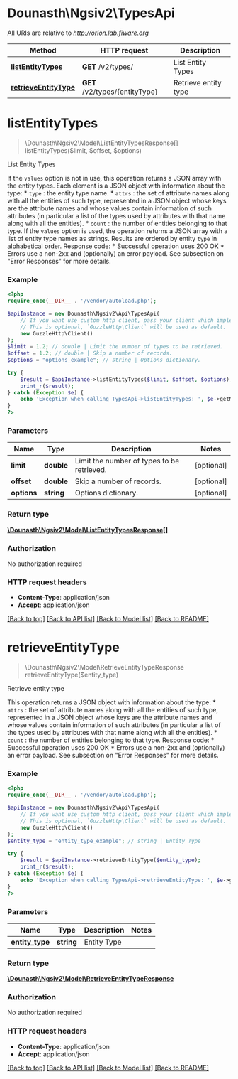 # Dounasth\Ngsiv2\TypesApi

All URIs are relative to *http://orion.lab.fiware.org*

Method | HTTP request | Description
------------- | ------------- | -------------
[**listEntityTypes**](TypesApi.md#listEntityTypes) | **GET** /v2/types/ | List Entity Types
[**retrieveEntityType**](TypesApi.md#retrieveEntityType) | **GET** /v2/types/{entityType} | Retrieve entity type


# **listEntityTypes**
> \Dounasth\Ngsiv2\Model\ListEntityTypesResponse[] listEntityTypes($limit, $offset, $options)

List Entity Types

If the `values` option is not in use, this operation returns a JSON array with the entity types. Each element is a JSON object with information about the type: * `type` : the entity type name. * `attrs` : the set of attribute names along with all the entities of such type, represented in   a JSON object whose keys are the attribute names and whose values contain information of such   attributes (in particular a list of the types used by attributes with that name along with all the   entities). * `count` : the number of entities belonging to that type. If the `values` option is used, the operation returns a JSON array with a list of entity type names as strings. Results are ordered by entity `type` in alphabetical order. Response code: * Successful operation uses 200 OK * Errors use a non-2xx and (optionally) an error payload. See subsection on \"Error Responses\" for   more details.

### Example
```php
<?php
require_once(__DIR__ . '/vendor/autoload.php');

$apiInstance = new Dounasth\Ngsiv2\Api\TypesApi(
    // If you want use custom http client, pass your client which implements `GuzzleHttp\ClientInterface`.
    // This is optional, `GuzzleHttp\Client` will be used as default.
    new GuzzleHttp\Client()
);
$limit = 1.2; // double | Limit the number of types to be retrieved.
$offset = 1.2; // double | Skip a number of records.
$options = "options_example"; // string | Options dictionary.

try {
    $result = $apiInstance->listEntityTypes($limit, $offset, $options);
    print_r($result);
} catch (Exception $e) {
    echo 'Exception when calling TypesApi->listEntityTypes: ', $e->getMessage(), PHP_EOL;
}
?>
```

### Parameters

Name | Type | Description  | Notes
------------- | ------------- | ------------- | -------------
 **limit** | **double**| Limit the number of types to be retrieved. | [optional]
 **offset** | **double**| Skip a number of records. | [optional]
 **options** | **string**| Options dictionary. | [optional]

### Return type

[**\Dounasth\Ngsiv2\Model\ListEntityTypesResponse[]**](../Model/ListEntityTypesResponse.md)

### Authorization

No authorization required

### HTTP request headers

 - **Content-Type**: application/json
 - **Accept**: application/json

[[Back to top]](#) [[Back to API list]](../../README.md#documentation-for-api-endpoints) [[Back to Model list]](../../README.md#documentation-for-models) [[Back to README]](../../README.md)

# **retrieveEntityType**
> \Dounasth\Ngsiv2\Model\RetrieveEntityTypeResponse retrieveEntityType($entity_type)

Retrieve entity type

This operation returns a JSON object with information about the type: * `attrs` : the set of attribute names along with all the entities of such type, represented in   a JSON object whose keys are the attribute names and whose values contain information of such   attributes (in particular a list of the types used by attributes with that name along with all the   entities). * `count` : the number of entities belonging to that type. Response code: * Successful operation uses 200 OK * Errors use a non-2xx and (optionally) an error payload. See subsection on \"Error Responses\" for   more details.

### Example
```php
<?php
require_once(__DIR__ . '/vendor/autoload.php');

$apiInstance = new Dounasth\Ngsiv2\Api\TypesApi(
    // If you want use custom http client, pass your client which implements `GuzzleHttp\ClientInterface`.
    // This is optional, `GuzzleHttp\Client` will be used as default.
    new GuzzleHttp\Client()
);
$entity_type = "entity_type_example"; // string | Entity Type

try {
    $result = $apiInstance->retrieveEntityType($entity_type);
    print_r($result);
} catch (Exception $e) {
    echo 'Exception when calling TypesApi->retrieveEntityType: ', $e->getMessage(), PHP_EOL;
}
?>
```

### Parameters

Name | Type | Description  | Notes
------------- | ------------- | ------------- | -------------
 **entity_type** | **string**| Entity Type |

### Return type

[**\Dounasth\Ngsiv2\Model\RetrieveEntityTypeResponse**](../Model/RetrieveEntityTypeResponse.md)

### Authorization

No authorization required

### HTTP request headers

 - **Content-Type**: application/json
 - **Accept**: application/json

[[Back to top]](#) [[Back to API list]](../../README.md#documentation-for-api-endpoints) [[Back to Model list]](../../README.md#documentation-for-models) [[Back to README]](../../README.md)

